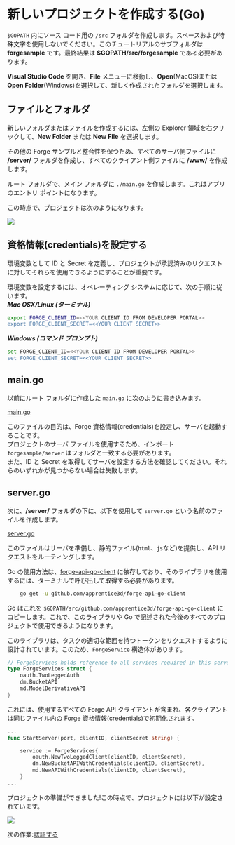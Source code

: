 # 新しいプロジェクトを作成する(Go)

`$GOPATH` 内にソース コード用の `/src` フォルダを作成します。スペースおよび特殊文字を使用しないでください。このチュートリアルのサブフォルダは **forgesample** です。最終結果は **$GOPATH/src/forgesample** である必要があります。

**Visual Studio Code** を開き、**File** メニューに移動し、**Open**(MacOS)または **Open Folder**(Windows)を選択して、新しく作成されたフォルダを選択します。 


## ファイルとフォルダ

新しいフォルダまたはファイルを作成するには、左側の Explorer 領域を右クリックして、**New Folder** または **New File** を選択します。

その他の Forge サンプルと整合性を保つため、すべてのサーバ側ファイルに **/server/** フォルダを作成し、すべてのクライアント側ファイルに **/www/** を作成します。

ルート フォルダで、メイン フォルダに `./main.go` を作成します。これはアプリのエントリ ポイントになります。
	
この時点で、プロジェクトは次のようになります。

![](_media/go/vs_code_explorer.png) 


## 資格情報(credentials)を設定する

環境変数として ID と Secret を定義し、プロジェクトが承認済みのリクエストに対してそれらを使用できるようにすることが重要です。

環境変数を設定するには、オペレーティング システムに応じて、次の手順に従います。    
***Mac OSX/Linux (ターミナル)***

```bash
export FORGE_CLIENT_ID=<<YOUR CLIENT ID FROM DEVELOPER PORTAL>>
export FORGE_CLIENT_SECRET=<<YOUR CLIENT SECRET>>
```    

***Windows (コマンド プロンプト)***

```bash
set FORGE_CLIENT_ID=<<YOUR CLIENT ID FROM DEVELOPER PORTAL>>
set FORGE_CLIENT_SECRET=<<YOUR CLIENT SECRET>>
```

## main.go

以前にルート フォルダに作成した `main.go` に次のように書き込みます。

[main.go](_snippets/viewmodels/go/main.go ':include :type=code go')

このファイルの目的は、Forge 資格情報(credentials)を設定し、サーバを起動することです。    
プロジェクトのサーバ ファイルを使用するため、インポート `forgesample/server` はフォルダと一致する必要があります。  
また、ID と Secret を取得してサーバを設定する方法を確認してください。それらのいずれかが見つからない場合は失敗します。

## server.go

次に、**/server/** フォルダの下に、以下を使用して `server.go` という名前のファイルを作成します。

[server.go](_snippets/viewmodels/go/server.go ':include :type=code go')

このファイルはサーバを準備し、静的ファイル(`html`、`js`など)を提供し、API リクエストをルーティングします。

Go の使用方法は、[forge-api-go-client](https://github.com/apprentice3d/forge-api-go-client) に依存しており、そのライブラリを使用するには、ターミナルで呼び出して取得する必要があります。

```bash
	go get -u github.com/apprentice3d/forge-api-go-client
```

Go はこれを `$GOPATH/src/github.com/apprentice3d/forge-api-go-client` にコピーします。これで、このライブラリや Go で記述された今後のすべてのプロジェクトで使用できるようになります。

このライブラリは、タスクの適切な範囲を持つトークンをリクエストするように設計されています。このため、`ForgeService` 構造体があります。

```go
// ForgeServices holds reference to all services required in this server
type ForgeServices struct {
	oauth.TwoLeggedAuth
	dm.BucketAPI
	md.ModelDerivativeAPI
}

```
これには、使用するすべての Forge API クライアントが含まれ、各クライアントは同じファイル内の Forge 資格情報(credentials)で初期化されます。

```go
...
func StartServer(port, clientID, clientSecret string) {

	service := ForgeServices{
		oauth.NewTwoLeggedClient(clientID, clientSecret),
		dm.NewBucketAPIWithCredentials(clientID, clientSecret),
		md.NewAPIWithCredentials(clientID, clientSecret),
	}
...
```



プロジェクトの準備ができました!この時点で、プロジェクトには以下が設定されています。

![](_media/go/vs_code_project.png) 


次の作業:[認証する](/ja-JP/oauth/2legged/)